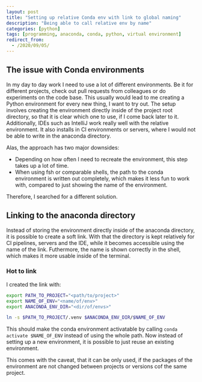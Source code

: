 ```yaml
---
layout: post
title: "Setting up relative Conda env with link to global naming"
description: "Being able to call relative env by name"
categories: [python]
tags: [programming, anaconda, conda, python, virtual environment]
redirect_from:
  - /2020/09/05/
---
```


## The issue with Conda environments

In my day to day work I need to use a lot of different environments. Be it for different projects, check out pull requests from colleagues or do experiments on the code base. This usually would lead to me creating a Python environment for every new thing, I want to try out. The setup involves creating the environment directly inside of the project root directory, so that it is clear which one to use, if I come back later to it. Additionally, IDEs such as IntelliJ work really well with the relative environment. It also installs in CI environments or servers, where I would not be able to write in the anaconda directory.

Alas, the approach has two major downsides:

- Depending on how often I need to recreate the environment, this step takes up a lot of time.
- When using fsh or comparable shells, the path to the conda environment is written out completely, which makes it less fun to work with, compared to just showing the name  of the environment.
  
Therefore, I searched for a different solution.

## Linking to the anaconda directory

Instead of storing the environment directly inside of the anaconda directory, it is possible to create a soft link. With that the directory is kept relatively for CI pipelines, servers and the IDE, while it becomes accessible using the name of the link. Futhermore, the name is shown correctly in the shell, which makes it more usable inside of the terminal.

### Hot to link

I created the link with:

```sh
export PATH_TO_PROJECT="<path/to/project>"
export NAME_OF_ENV="<name/of/env>"
export ANACONDA_ENV_DIR="<dir/of/envs>"

ln -s $PATH_TO_PROJECT/.venv $ANACONDA_ENV_DIR/$NAME_OF_ENV 
```

This should make the conda environment activatable by calling `conda activate $NAME_OF_ENV` instead of using the whole path. Now instead of setting up a new environment, it is possible to just reuse an existing environment.

This comes with the caveat, that it can be only used, if the packages of the environment are not changed between projects or versions cof the same project.

